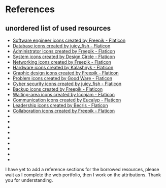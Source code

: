 # References
## unordered list of used resources
- <a href="https://www.flaticon.com/free-icons/software-engineer" title="software engineer icons">Software engineer icons created by Freepik - Flaticon</a>
- <a href="https://www.flaticon.com/free-icons/database" title="database icons">Database icons created by juicy_fish - Flaticon</a>
- <a href="https://www.flaticon.com/free-icons/administrator" title="administrator icons">Administrator icons created by Freepik - Flaticon</a>
- <a href="https://www.flaticon.com/free-icons/system" title="system icons">System icons created by Design Circle - Flaticon</a>
- <a href="https://www.flaticon.com/free-icons/networking" title="networking icons">Networking icons created by Freepik - Flaticon</a>
- <a href="https://www.flaticon.com/free-icons/hardware" title="hardware icons">Hardware icons created by Kalashnyk - Flaticon</a>
- <a href="https://www.flaticon.com/free-icons/graphic-design" title="graphic design icons">Graphic design icons created by Freepik - Flaticon</a>
- <a href="https://www.flaticon.com/free-icons/problem" title="problem icons">Problem icons created by Good Ware - Flaticon</a>
- <a href="https://www.flaticon.com/free-icons/cyber-security" title="cyber security icons">Cyber security icons created by juicy_fish - Flaticon</a>
- <a href="https://www.flaticon.com/free-icons/backup" title="backup icons">Backup icons created by Freepik - Flaticon</a>
- <a href="https://www.flaticon.com/free-icons/waiting-area" title="waiting-area icons">Waiting-area icons created by Iconjam - Flaticon</a>
- <a href="https://www.flaticon.com/free-icons/communication" title="communication icons">Communication icons created by Eucalyp - Flaticon</a>
- <a href="https://www.flaticon.com/free-icons/leadership" title="leadership icons">Leadership icons created by Becris - Flaticon</a>
- <a href="https://www.flaticon.com/free-icons/collaboration" title="collaboration icons">Collaboration icons created by Freepik - Flaticon</a>
- 
- 
- 
- 
- 
- 
- 
- 
- 

I have yet to add a reference sections for the borrowed resources, please wait as I complete the web portfolio, then I work on the attributions. Thank you for understanding.